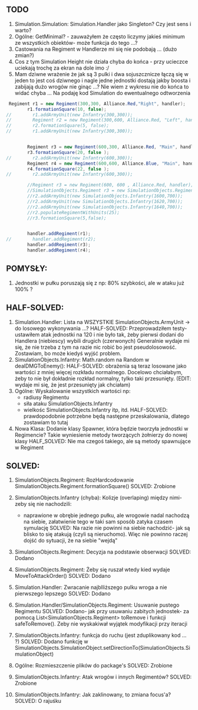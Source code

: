 ## TODO
1. Simulation.Simulation: Simulation.Handler jako Singleton? Czy jest sens i warto?
1. Ogólne: GetMinimal? - zauważyłem że często liczymy jakieś minimum ze wszystkich obiektów- może funkcja do tego ...?
1. Castowania na Regiment w Handlerze mi się nie podobają ... (dużo zmian?)
1. Cos z tym Simulation Height nie działa chyba do końca - przy ucieczce uciekają trochę za ekran na dole imo :/
1. Mam dziwne wrażenie że jak są 3 pulki i dwa sojuszcznicze łączą się w jeden to jest coś dziwnego i nagle jedne jednostki dostają jakby boosta i zabijają dużo wrogów nie ginąc ...?
Nie wiem z wykresu nie do końca to widać chyba ... Na podaję kod Simulation do ewentualnego odtworzenia
```java
 Regiment r1 = new Regiment(300,300, Alliance.Red,"Right", handler);
        r1.formationSquare(10, false);
//        r1.addArmyUnit(new Infantry(300,300));
//        Regiment r2 = new Regiment(300,600, Alliance.Red, "Left", handler);
//        r2.formationSquare(5, false);
//        r1.addArmyUnit(new Infantry(300,300));


        Regiment r3 = new Regiment(600,300, Alliance.Red, "Main", handler);
        r3.formationSquare(20, false );
//        r2.addArmyUnit(new Infantry(600,300));
        Regiment r4 = new Regiment(600,600, Alliance.Blue, "Main", handler);
        r4.formationSquare(22, false );
//        r2.addArmyUnit(new Infantry(600,300));

        //Regiment r3 = new Regiment(600, 600 , Alliance.Red, handler);
        //SimulationObjects.Regiment r3 = new SimulationObjects.Regiment(600,450, Enums.Alliance.Red, handler);
        //r2.addArmyUnit(new SimulationObjects.Infantry(1600,700));
        //r2.addArmyUnit(new SimulationObjects.Infantry(1620,700));
        //r2.addArmyUnit(new SimulationObjects.Infantry(1640,700));
        //r2.populateRegimentWithUnits(25);
        //r3.formationSquare(5,false);


        handler.addRegiment(r1);
//        handler.addRegiment(r2);
        handler.addRegiment(r3);
        handler.addRegiment(r4);
```


## POMYSŁY:
1. Jednostki w pułku poruszają się z np: 80% szybkości, ale w ataku już 100% ?




## HALF-SOLVED:
1. Simulation.Handler: Lista na WSZYSTKIE SimulationObjects.ArmyUnit -> do losowego wykonywania ...?
    HALF-SOLVED: Przeprowadziłem testy- ustawiłem atak jednostki na 120 i nie było tak, żeby pierwsi dodani do Handlera (niebiescy) wybili drugich (czerwonych)
        Generalnie wydaje mi się, że nie trzeba z tym na razie nic robić bo jest pseudolosowość. Zostawiam, bo może kiedyś wyjść problem.
1. SimulationObjects.Infantry: Math.random na Random w dealDMGToEnemy():
    HALF-SOLVED: obrażenia są teraz losowane jako wartości z mniej więcej rozkładu normalnego. Docelowo chciałabym, żeby to nie był dokładnie rozkład normalny, tylko taki przesunięty. (EDIT: wydaje mi się, że jest przesunięty jak chciałam)
1. Ogólne: Wyskalowanie wszystkich wartości np:
    - radiusy Regimentu
    - siła ataku SimulationObjects.Infantry
    - wielkośc SimulationObjects.Infantry itp, itd.
    HALF-SOLVED: prawdopodobnie potrzebne będą następne przeskalowania, dlatego zostawiam to tutaj
1. Nowa Klasa: Dodanie klasy Spawner, która będzie tworzyła jednostki w Regimencie? Takie wyniesienie metody tworzących żołnierzy do nowej klasy
    HALF_SOLVED: Nie ma czegoś takiego, ale są metody spawnujące w Regiment

## SOLVED:


1. SimulationObjects.Regiment: RozHardcodowanie SimulationObjects.Regiment.formationSquare()
    SOLVED: Zrobione
1. SimulationObjects.Infantry (chyba): Kolizje (overlaping) między nimi- zeby się nie nachodzili:
	- naprawione w obrębie jednego pułku, ale wrogowie nadal nachodzą na siebie, załatwienie tego w taki sam sposób zatyka czasem symulację
	SOLVED: Na razie nie powinni na siebie nachodzić- jak są blisko to się atakują (czyli są nieruchomo). Więc nie powinno raczej dojść do sytuacji, że na siebie "wejdą"	
	
2. SimulationObjects.Regiment: Decyzja na podstawie obserwacji
    SOLVED: Dodano
3. SimulationObjects.Regiment: Żeby się ruszał wtedy kied wydaje MoveToAttackOrder()
    SOLVED: Dodano
4. Simulation.Handler: Zwracanie najblliższego pulku wroga a nie pierwszego lepszego
    SOLVED: Dodano
5. Simulation.Handler/SimulationObjects.Regiment: Usuwanie pustego Regimentu
    SOLVED: Dodano- jak przy usuwaniu zabitych jednostek- za pomocą List<SimulationObjects.Regiment> toRemove i funkcji safeToRemove(). Zeby nie wyskakiwał wyjątek modyfikacji przy iteracji
6. SimulationObjects.Infantry: funkcja do ruchu (jest zduplikowany kod ... ?)
    SOLVED: Dodano funkcję w SimulationObjects.SimulationObject.setDirectionTo(SimulationObjects.SimulationObject)
1. Ogólne: Rozmieszczenie plików do package's
    SOLVED: Zrobione
1. SimulationObjects.Infantry: Atak wrogów i innych Regimentów?
    SOLVED: Zrobione
1. SimulationObjects.Infantry: Jak zaklinowany, to zmiana focus'a?
    SOLVED: O rajuśku 

